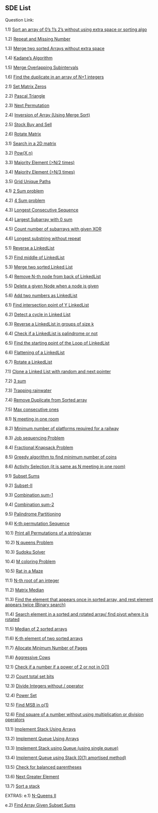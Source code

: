## SDE List

Question Link:

1.1) [Sort an array of 0’s 1’s 2’s without using extra space or sorting algo](https://leetcode.com/problems/sort-colors/)

1.2) [Repeat and Missing Number](https://www.geeksforgeeks.org/find-a-repeating-and-a-missing-number/)

1.3) [Merge two sorted Arrays without extra space](https://practice.geeksforgeeks.org/problems/merge-two-sorted-arrays-1587115620/1#)

1.4) [Kadane’s Algorithm](https://leetcode.com/problems/maximum-subarray/)

1.5) [Merge Overlapping Subintervals](https://leetcode.com/problems/merge-intervals/)

1.6) [Find the duplicate in an array of N+1 integers](https://leetcode.com/problems/find-the-duplicate-number/)

2.1) [Set Matrix Zeros](https://leetcode.com/problems/set-matrix-zeroes/)

2.2) [Pascal Triangle](https://leetcode.com/problems/pascals-triangle/)

2.3) [Next Permutation](https://leetcode.com/problems/next-permutation/)

2.4) [Inversion of Array (Using Merge Sort)](https://practice.geeksforgeeks.org/problems/inversion-of-array-1587115620/1/)

2.5) [Stock Buy and Sell](https://leetcode.com/problems/best-time-to-buy-and-sell-stock/)

2.6) [Rotate Matrix](https://leetcode.com/problems/rotate-image/)

3.1) [Search in a 2D matrix](https://leetcode.com/problems/search-a-2d-matrix/)

3.2) [Pow(X,n)](https://leetcode.com/problems/powx-n/)

3.3) [Majority Element (>N/2 times)](https://leetcode.com/problems/majority-element/)

3.4) [Majority Element (>N/3 times)](https://leetcode.com/problems/majority-element-ii/)

3.5) [Grid Unique Paths](https://leetcode.com/problems/unique-paths/)

4.1) [2 Sum problem](https://leetcode.com/problems/two-sum/)

4.2) [4 Sum problem](https://leetcode.com/problems/4sum/)

4.3) [Longest Consecutive Sequence](https://leetcode.com/problems/longest-consecutive-sequence/)

4.4) [Largest Subarray with 0 sum](https://practice.geeksforgeeks.org/problems/largest-subarray-with-0-sum/1#)

4.5) [Count number of subarrays with given XOR](https://www.geeksforgeeks.org/count-number-subarrays-given-xor/)

4.6) [Longest substring without repeat](https://leetcode.com/problems/longest-substring-without-repeating-characters/)

5.1) [Reverse a LinkedList](https://leetcode.com/problems/reverse-linked-list/)

5.2) [Find middle of LinkedList](https://leetcode.com/problems/middle-of-the-linked-list/)

5.3) [Merge two sorted Linked List](https://leetcode.com/problems/merge-two-sorted-lists/)

5.4) [Remove N-th node from back of LinkedList](https://leetcode.com/problems/remove-nth-node-from-end-of-list/)

5.5) [Delete a given Node when a node is given](https://leetcode.com/problems/delete-node-in-a-linked-list/)

5.6) [Add two numbers as LinkedList](https://leetcode.com/problems/add-two-numbers/)

6.1) [Find intersection point of Y LinkedList](https://leetcode.com/problems/intersection-of-two-linked-lists/)

6.2) [Detect a cycle in Linked List](https://leetcode.com/problems/linked-list-cycle/)

6.3) [Reverse a LinkedList in groups of size k](https://leetcode.com/problems/reverse-nodes-in-k-group/)

6.4) [Check if a LinkedList is palindrome or not](https://leetcode.com/problems/palindrome-linked-list/)

6.5) [Find the starting point of the Loop of LinkedList](https://leetcode.com/problems/linked-list-cycle-ii/)

6.6) [Flattening of a LinkedList](https://practice.geeksforgeeks.org/problems/flattening-a-linked-list/1)

6.7) [Rotate a LinkedList](https://leetcode.com/problems/rotate-list/)

7.1) [Clone a Linked List with random and next pointer](https://leetcode.com/problems/copy-list-with-random-pointer/)

7.2) [3 sum](https://leetcode.com/problems/3sum/)

7.3) [Trapping rainwater](https://leetcode.com/problems/trapping-rain-water/)

7.4) [Remove Duplicate from Sorted array](https://leetcode.com/problems/remove-duplicates-from-sorted-array/)

7.5) [Max consecutive ones](https://leetcode.com/problems/max-consecutive-ones/)

8.1) [N meeting in one room](https://practice.geeksforgeeks.org/problems/n-meetings-in-one-room-1587115620/1)

8.2) [Minimum number of platforms required for a railway](https://practice.geeksforgeeks.org/problems/minimum-platforms-1587115620/1#)

8.3) [Job sequencing Problem](https://practice.geeksforgeeks.org/problems/job-sequencing-problem-1587115620/1#)

8.4) [Fractional Knapsack Problem](https://practice.geeksforgeeks.org/problems/fractional-knapsack-1587115620/1)

8.5) [Greedy algorithm to find minimum number of coins](https://youtu.be/mVg9CfJvayM?list=PLgUwDviBIf0p4ozDR_kJJkONnb1wdx2Ma)

8.6) [Activity Selection (it is same as N meeting in one room)](https://practice.geeksforgeeks.org/problems/n-meetings-in-one-room-1587115620/1)

9.1) [Subset Sums](https://practice.geeksforgeeks.org/problems/subset-sums2234/1)

9.2) [Subset-II](https://leetcode.com/problems/subsets-ii/)

9.3) [Combination sum-1](https://leetcode.com/problems/combination-sum/)

9.4) [Combination sum-2](https://leetcode.com/problems/combination-sum-ii/)

9.5) [Palindrome Partitioning](https://leetcode.com/problems/palindrome-partitioning/)

9.6) [K-th permutation Sequence](https://leetcode.com/problems/permutation-sequence/)

10.1) [Print all Permutations of a string/array](https://leetcode.com/problems/permutations/)

10.2) [N queens Problem](https://leetcode.com/problems/n-queens/)

10.3) [Sudoku Solver](https://leetcode.com/problems/sudoku-solver/)

10.4) [M coloring Problem](https://practice.geeksforgeeks.org/problems/m-coloring-problem-1587115620/1#)

10.5) [Rat in a Maze](https://practice.geeksforgeeks.org/problems/rat-in-a-maze-problem/1)

11.1) [N-th root of an integer](https://youtu.be/WjpswYrS2nY?list=PLgUwDviBIf0p4ozDR_kJJkONnb1wdx2Ma)

11.2) [Matrix Median](https://www.interviewbit.com/problems/matrix-median/)

11.3) [Find the element that appears once in sorted array, and rest element appears twice (Binary search)](https://leetcode.com/problems/single-element-in-a-sorted-array/)

11.4) [Search element in a sorted and rotated array/ find pivot where it is rotated](https://leetcode.com/problems/search-in-rotated-sorted-array/)

11.5) [Median of 2 sorted arrays](https://leetcode.com/problems/median-of-two-sorted-arrays/)

11.6) [K-th element of two sorted arrays](https://practice.geeksforgeeks.org/problems/k-th-element-of-two-sorted-array1317/1)

11.7) [Allocate Minimum Number of Pages](https://www.interviewbit.com/problems/allocate-books/)

11.8) [Aggressive Cows](https://www.spoj.com/problems/AGGRCOW/)

12.1) [Check if a number if a power of 2 or not in O(1)](https://practice.geeksforgeeks.org/problems/power-of-2-1587115620/0)

12.2) [Count total set bits](https://practice.geeksforgeeks.org/problems/count-total-set-bits-1587115620/1)

12.3) [Divide Integers without / operator](https://leetcode.com/problems/divide-two-integers/)

12.4) [Power Set](https://practice.geeksforgeeks.org/problems/power-set4302/1)

12.5) [Find MSB in o(1)](https://www.geeksforgeeks.org/find-significant-set-bit-number/)

12.6) [Find square of a number without using multiplication or division operators](https://www.geeksforgeeks.org/calculate-square-of-a-number-without-using-and-pow/)

13.1) [Implement Stack Using Arrays](https://practice.geeksforgeeks.org/problems/implement-stack-using-array/1)

13.2) [Implement Queue Using Arrays](https://youtu.be/M6GnoUDpqEE?list=PLgUwDviBIf0p4ozDR_kJJkONnb1wdx2Ma)

13.3) [Implement Stack using Queue (using single queue)](https://leetcode.com/problems/implement-stack-using-queues/)

13.4) [Implement Queue using Stack (0(1) amortised method)](https://leetcode.com/problems/implement-queue-using-stacks/)

13.5) [Check for balanced parentheses](https://leetcode.com/problems/valid-parentheses/)

13.6) [Next Greater Element](https://leetcode.com/problems/next-greater-element-ii/)

13.7) [Sort a stack](https://www.geeksforgeeks.org/sort-a-stack-using-recursion/)

EXTRAS:
e.1) [N-Queens II](https://leetcode.com/problems/n-queens-ii/)

e.2) [Find Array Given Subset Sums](https://leetcode.com/problems/find-array-given-subset-sums/)